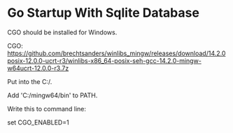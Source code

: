 # Go Startup With Sqlite Database

CGO should be installed for Windows.

CGO: https://github.com/brechtsanders/winlibs_mingw/releases/download/14.2.0posix-12.0.0-ucrt-r3/winlibs-x86_64-posix-seh-gcc-14.2.0-mingw-w64ucrt-12.0.0-r3.7z

Put into the C:/.

Add 'C:/mingw64/bin' to PATH.

Write this to command line: 

set CGO_ENABLED=1
